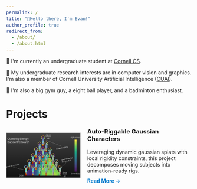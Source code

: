 ```yaml
---
permalink: /
title: "👋Hello there, I'm Evan!"
author_profile: true
redirect_from: 
  - /about/
  - /about.html
---
```


🏫 I'm currently an undergraduate student at [Cornell CS](https://www.cs.cornell.edu/).

🔬 My undergraduate research interests are in computer vision and graphics. I'm also a member of Cornell University Artificial Intelligence ([CUAI](https://cuai.github.io/)).

🎾 I'm also a big gym guy, a eight ball player, and a badminton enthusiast.

# Projects #
<!-- Teaser Section for GRIG Project -->
<div class="project-teaser" style="display: flex; align-items: center; margin: 20px 0;">
  <!-- Left Column: Teaser Image -->
  <div class="teaser-image" style="flex: 0 0 200px;">
    <img src="/images/grig_teaser.png" alt="GRIG Teaser" style="width: 100%; border: 1px solid #ccc;">
  </div>

  <!-- Right Column: Short Description and Read More Link -->
  <div class="teaser-description" style="flex: 1; padding-left: 20px;">
    <h3 style="margin-top: 0;">Auto-Riggable Gaussian Characters</h3>
    <p style="margin: 10px 0;">
      Leveraging dynamic gaussian splats with local rigidity constraints, this project decomposes moving subjects into animation-ready rigs.
    </p>
    <a href="/detailed-grig.html" style="color: #007acc; text-decoration: none; font-weight: bold;">
      Read More &rarr;
    </a>
  </div>
</div>

